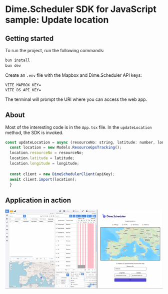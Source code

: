 # Dime.Scheduler SDK for JavaScript sample: Update location

## Getting started

To run the project, run the following commands:

```cmd
bun install
bun dev
```

Create an `.env` file with the Mapbox and Dime.Scheduler API keys:

```
VITE_MAPBOX_KEY=
VITE_DS_API_KEY=
```


The terminal will prompt the URI where you can access the web app.

## About

Most of the interesting code is in the `App.tsx` file. In the `updateLocation` method, the SDK is invoked.

```javascript
const updateLocation = async (resourceNo: string, latitude: number, longitude: number) => {
  const location = new Models.ResourceGpsTracking();
  location.resourceNo = resourceNo;
  location.latitude = latitude;
  location.longitude = longitude;

  const client = new DimeSchedulerClient(apiKey);
  await client.import(location);
  }
```

## Application in action

![](./assets/location.gif)